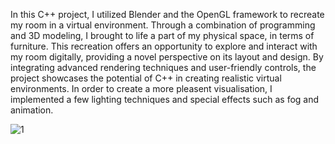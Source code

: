 In this C++ project, I utilized Blender and the OpenGL framework to recreate my room in a virtual environment.
Through a combination of programming and 3D modeling, I brought to life a part of my physical space, in terms of furniture.
This recreation offers an opportunity to explore and interact with my room digitally, providing a novel perspective on its layout and design.
By integrating advanced rendering techniques and user-friendly controls, the project showcases the potential of C++ in creating realistic virtual environments.
In order to create a more pleasent visualisation, I implemented a few lighting techniques and special effects such as fog and animation.

![1](https://github.com/Radu-Maris/Graphical-Processing/assets/58084616/b4ec889f-e77a-4a8d-8a8f-801f5807df4e)
